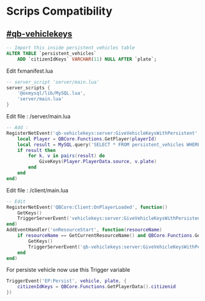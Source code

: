 # Scrips Compatibility

## [#qb-vehiclekeys](scrips-compatibility.md#qb-vehiclekeys "mention")

```sql
-- Import this inside persistent vehicles table
ALTER TABLE `persistent_vehicles`
    ADD `citizenIdKeys` VARCHAR(11) NULL AFTER `plate`;
```

Edit fxmanifest.lua

```lua
-- server_script 'server/main.lua'
server_scripts {
    '@oxmysql/lib/MySQL.lua',
    'server/main.lua'
}
```

Edit file : /server/main.lua

```lua
-- Add :
RegisterNetEvent('qb-vehiclekeys:server:GiveVehicleKeysWithPersistent', function(playerId)
    local Player = QBCore.Functions.GetPlayer(playerId)
    local result = MySQL.query('SELECT * FROM persistent_vehicles WHERE citizenIdKeys = ?', {Player.PlayerData.citizenid})
    if result then
        for k, v in pairs(result) do
            GiveKeys(Player.PlayerData.source, v.plate)
        end
    end
end)
```

Edit file : /client/main.lua

```lua
-- Edit 
RegisterNetEvent('QBCore:Client:OnPlayerLoaded', function()
    GetKeys()
    TriggerServerEvent('vehiclekeys:server:GiveVehicleKeysWithPersistent', QBCore.Functions.GetPlayerData().source)
end)
AddEventHandler('onResourceStart', function(resourceName)
    if resourceName == GetCurrentResourceName() and QBCore.Functions.GetPlayerData() ~= {} then
        GetKeys()
        TriggerServerEvent('qb-vehiclekeys:server:GiveVehicleKeysWithPersistent', QBCore.Functions.GetPlayerData().source )
    end
end)
```

For persiste vehicle now use this Trigger variable

```lua
TriggerEvent('EP:Persist', vehicle, plate, {
    citizenIdKeys = QBCore.Functions.GetPlayerData().citizenid
})
```
